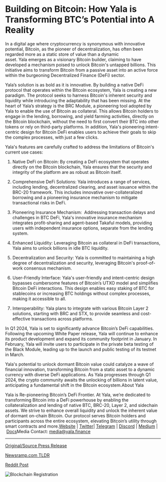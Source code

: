 # Building on Bitcoin: How Yala is Transforming BTC’s Potential into A Reality

In a digital age where cryptocurrency is synonymous with innovative potential, Bitcoin, as the pioneer of decentralization, has often been regarded more as a static store of value than a dynamic asset. Yala emerges as a visionary Bitcoin builder, claiming to have developed a mechanism poised to unlock Bitcoin's untapped billions. This initiative aims to transform Bitcoin from a passive asset into an active force within the burgeoning Decentralized Finance (DeFi) sector.

Yala’s solution is as bold as it is innovative. By building a native DeFi protocol that operates within the Bitcoin ecosystem, Yala is creating a new paradigm. The protocol seeks to harness Bitcoin's inherent security and liquidity while introducing the adaptability that has been missing. At the heart of Yala’s strategy is the BRC Module, a pioneering tool adopted by Yala to enable the use of Bitcoin as collateral. This allows Bitcoin holders to engage in the lending, borrowing, and yield farming activities, directly on the Bitcoin blockchain, without the need to first convert their BTC into other tokens or rely on third-party platforms. In addition, Yala's pioneering intent-centric design for Bitcoin DeFi enables users to achieve their goals to skip the complex processes, with just a few clicks.

Yala's features are carefully crafted to address the limitations of Bitcoin's current use cases:

1. Native DeFi on Bitcoin: By creating a DeFi ecosystem that operates directly on the Bitcoin blockchain, Yala ensures that the security and integrity of the platform are as robust as Bitcoin itself.

2. Comprehensive DeFi Solutions: Yala introduces a range of services, including lending, decentralized clearing, and asset issuance within the BRC-20 framework. This includes innovative over-collateralized borrowing and a pioneering insurance mechanism to mitigate transactional risks in DeFi.

3. Pioneering Insurance Mechanism:  Addressing transaction delays and challenges in BTC DeFi, Yala's innovative insurance mechanism integrates profit-sharing and agent-based Takaful models, providing users with independent insurance options, separate from the lending system.

4. Enhanced Liquidity: Leveraging Bitcoin as collateral in DeFi transactions, Yala aims to unlock billions in idle BTC liquidity.

5. Decentralization and Security: Yala is committed to maintaining a high degree of decentralization and security, leveraging Bitcoin's proof-of-work consensus mechanism.

6. User-Friendly Interface: Yala's user-friendly and intent-centric design bypasses cumbersome features of Bitcoin’s UTXO model and simplifies Bitcoin DeFi interactions. This design enables easy staking of BTC for stablecoins or increasing BTC holdings without complex processes, making it accessible to all.

7. Interoperability: Yala plans to integrate with various Bitcoin Layer 2 solutions, starting with BRC and STX, to provide seamless and cost-effective transactions across platforms.

In Q1 2024, Yala is set to significantly advance Bitcoin’s DeFi capabilities. Following the upcoming White Paper release, Yala will continue to enhance its product development and expand its community footprint in January. In February, Yala will invite users to participate in the private beta testing of the Black Module, leading up to the launch and public testing of its testnet in March.

Yala's potential to unlock dormant Bitcoin value could catalyze a wave of financial innovation, transforming Bitcoin from a static asset to a dynamic currency with diverse DeFi applications. As Yala progresses through Q1 2024, the crypto community awaits the unlocking of billions in latent value, anticipating a fundamental shift in the Bitcoin ecosystem.About Yala

Yala is Re-pioneering Bitcoin’s DeFi Frontier. At Yala, we’re dedicated to transforming Bitcoin into a DeFi powerhouse by enabling the collateralization and lending of native BTC, BRC-20, Layer 2, and sidechain assets. We strive to enhance overall liquidity and unlock the inherent value of dormant on-chain Bitcoin. Our protocol serves Bitcoin holders and participants across the entire ecosystem, elevating Bitcoin’s utility through smart contracts and more.[Website](http://yala.finance) | [Twitter](https://twitter.com/Yalafinance)| [Telegram](https://t.me/yala_finance) | [Discord](https://discord.gg/9uFhjRd6) | [Medium](https://medium.com/@YalaFinance) | [Docs](https://docs.yala.finance/)Media Contact: media@yala.finance 

---

[Original/Source Press Release](https://blockchainwire.io/press-release/building-on-bitcoin-how-yala-is-transforming-btcs-potential-into-a-reality)
                    

[Newsramp.com TLDR](None) 



[Reddit Post](https://www.reddit.com/r/CryptoNewsInfo/comments/1avdpzw/yala_emerges_as_visionary_bitcoin_builder_unlocks/) 



![Blockchain Registration](https://cdn.newsramp.app/blockchainwire/qrcode/242/11/cornIgQG.webp)